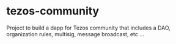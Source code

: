 # tezos-community
Project to build a dapp for Tezos community that includes a DAO, organization rules, multisig, message broadcast, etc ...
